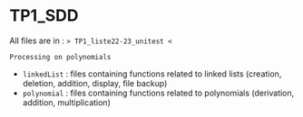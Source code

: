 # TP1_SDD

All files are in : ``> TP1_liste22-23_unitest <``

``Processing on polynomials``

* ``linkedList`` : files containing functions related to linked lists (creation, deletion, addition, display, file backup)
* ``polynomial`` : files containing functions related to polynomials (derivation, addition, multiplication)
